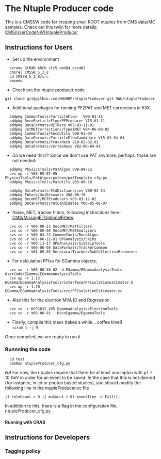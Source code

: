 The Ntuple Producer code
========================
This is a CMSSW code for creating small ROOT ntuples from CMS data/MC samples.
Check out this twiki for more details: [CMS/UserCodeNWUntupleProducer][1]

Instructions for Users
---------------------
 * Set up the environment
```
  setenv SCRAM_ARCH slc5_amd64_gcc462
  cmsrel CMSSW_5_3_8
  cd CMSSW_5_3_8/src
  cmsenv
```

 * Check out the ntuple producer code

```git clone git@github.com:NWUHEP/ntupleProducer.git NWU/ntupleProducer```

 * Additional packages for running PF2PAT and MET corrections in 53X
```
  addpkg CommonTools/ParticleFlow   V00-03-16
  addpkg RecoParticleFlow/PFProducer V15-01-11 
  addpkg DataFormats/METReco V03-03-11-01 
  addpkg JetMETCorrections/Type1MET V04-06-09-02
  addpkg CommonTools/RecoUtils V00-01-04
  addpkg DataFormats/ParticleFlowCandidate V15-03-04-01
  addpkg DataFormats/TrackReco V10-02-02-01
  addpkg DataFormats/VertexReco V02-00-04-01
```

 * Do we need this?? Since we don't use PAT anymore, perhaps, those are not needed:
```
  addpkg PhysicsTools/PatAlgos V08-09-52  
  cvs up -r V08-09-07-05 PhysicsTools/PatAlgos/python/patTemplate_cfg.py   
  addpkg PhysicsTools/PatUtils V03-09-28

  addpkg DataFormats/StdDictionaries V00-02-14
  addpkg FWCore/GuiBrowsers V00-00-70
  addpkg RecoMET/METProducers V03-03-12-02
  addpkg DataFormats/PatCandidates V06-05-06-07
```            

 * Noise, MET, tracker filters, following instructions here: [CMS/MissingETOptionalFilters][2]:
```
  cvs co -r V00-00-13 RecoMET/METFilters
  cvs co -r V00-00-08 RecoMET/METAnalyzers
  cvs co -r V00-03-23 CommonTools/RecoAlgos
  cvs co -r V01-00-11-01 DPGAnalysis/Skims
  cvs co -r V00-11-17 DPGAnalysis/SiStripTools
  cvs co -r V00-00-08 DataFormats/TrackerCommon
  cvs co -r V01-09-05 RecoLocalTracker/SubCollectionProducers
```

 * For calculation PFIso for EGamma objects,
```
  cvs co -r V00-00-30-02 -d EGamma/EGammaAnalysisTools UserCode/EGamma/EGammaAnalysisTools
  cvs up -r 1.13 EGamma/EGammaAnalysisTools/interface/PFIsolationEstimator.h
  cvs up -r 1.20 EGamma/EGammaAnalysisTools/src/PFIsolationEstimator.cc
```

 * Also this for the electron MVA ID and Regression
```
  cvs co -r HCP2012_V05 EgammaAnalysis/ElectronTools
  cvs co -r V09-00-01   RecoEgamma/EgammaTools
```

 * Finally, compile this mess (takes a while... coffee time!)  
 ```scram b -j 9```

Once compiled, we are ready to run it
### Runnning the code
```
  cd test
  cmsRun ntupleProducer_cfg.py
```

*NB* 
For now, the ntuples require that there be at least one lepton with pT > 10 GeV in order for an event to be saved. In the case that this is not desired (for instance, in jet or photon based studies), you should modify the following line in the ntupleProducer.cc file

```if (eleCount > 0 || muCount > 0) eventTree -> Fill();```

In addition to this, there is a flag in the configuration file, ntupleProducer_cfg.py

#### Running with CRAB


Instructions for Developers
--------------------------

### Tagging policy


[1]: https://twiki.cern.ch/twiki/bin/view/CMS/UserCodeNWUntupleProducer
[2]: https://twiki.cern.ch/twiki/bin/view/CMS/MissingETOptionalFilters
